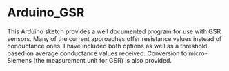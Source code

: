 # Arduino_GSR
This Arduino sketch provides a well documented program for use with GSR sensors. Many of the current approaches offer resistance values instead of conductance ones. I have included both options as well as a threshold based on average conductance values received. Conversion to micro-Siemens (the measurement unit for GSR) is also provided.
